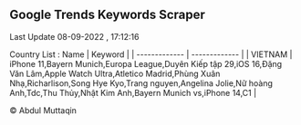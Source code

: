 

## Google Trends Keywords Scraper 
 
Last Update 08-09-2022 , 17:12:16

Country List :
 Name  | Keyword |
| ------------- | ------------- |
| VIETNAM | iPhone 11,Bayern Munich,Europa League,Duyên Kiếp tập 29,iOS 16,Đặng Văn Lâm,Apple Watch Ultra,Atletico Madrid,Phùng Xuân Nhạ,Richarlison,Song Hye Kyo,Trang nguyen,Angelina Jolie,Nữ hoàng Anh,Tdc,Thu Thủy,Nhật Kim Anh,Bayern Munich vs,iPhone 14,C1 |



© Abdul Muttaqin 
